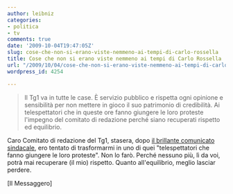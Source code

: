 ```yaml
---
author: leibniz
categories:
- politica
- tv
comments: true
date: '2009-10-04T19:47:05Z'
slug: cose-che-non-si-erano-viste-nemmeno-ai-tempi-di-carlo-rossella
title: Cose che non si erano viste nemmeno ai tempi di Carlo Rossella
url: "/2009/10/04/cose-che-non-si-erano-viste-nemmeno-ai-tempi-di-carlo-rossella/"
wordpress_id: 4254

---
```

> Il Tg1 va in tutte le case. È servizio pubblico e rispetta ogni opinione e sensibilità per non mettere in gioco il suo patrimonio di credibilità. Ai telespettatori che in queste ore fanno giungere le loro proteste l'impegno del comitato di redazione perché siano recuperati rispetto ed equilibrio.


Caro Comitato di redazione del Tg1, stasera, dopo [il brillante comunicato sindacale](https://www.ilmessaggero.it/articolo.php?id=75487&sez=ITALIA), ero tentato di trasformarmi in uno di quei "telespettatori che fanno giungere le loro proteste". Non lo farò. Perché nessuno più, lì da voi, potrà mai recuperare (il mio) rispetto. Quanto all'equilibrio, meglio lasciar perdere.

[Il Messaggero]
